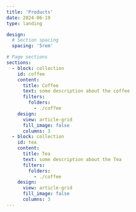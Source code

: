 ```yaml
---
title: 'Products'
date: 2024-06-19
type: landing

design:
  # Section spacing
  spacing: '5rem'

# Page sections
sections:
  - block: collection
    id: coffee
    content:
      title: Coffee
      text: some description about the coffee
      filters:
        folders:
          - ./coffee
    design:
      view: article-grid
      fill_image: false
      columns: 3
  - block: collection
    id: tea   
    content:
      title: Tea
      text: some description about the Tea
      filters:
        folders:
          - ./coffee
    design:
      view: article-grid
      fill_image: false
      columns: 3
---
```

